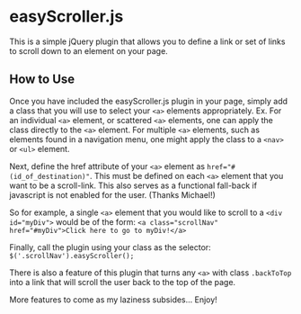 easyScroller.js
============
This is a simple jQuery plugin that allows you to define a link or set of links to scroll down to an element on your page.

How to Use
----------
Once you have included the easyScroller.js plugin in your page, simply add a class that you will use to select your `<a>` elements appropriately.
Ex.  For an individual `<a>` element, or scattered `<a>` elements, one can apply the class directly to the `<a>` element.  For multiple `<a>` elements, such as elements found in a navigation menu, one might apply the class to a `<nav>` or `<ul>` element.

Next, define the href attribute of your `<a>` element as `href="#(id_of_destination)"`.  This must be defined on each `<a>` element that you want to be a scroll-link.  This also serves as a functional fall-back if javascript is not enabled for the user.  (Thanks Michael!)

So for example, a single `<a>` element that you would like to scroll to a `<div id="myDiv">` would be of the form: 
```<a class="scrollNav" href="#myDiv">Click here to go to myDiv!</a>```

Finally, call the plugin using your class as the selector:
`$('.scrollNav').easyScroller();`

There is also a feature of this plugin that turns any `<a>` with class `.backToTop` into a link that will scroll the user back to the top of the page.

More features to come as my laziness subsides... Enjoy!
